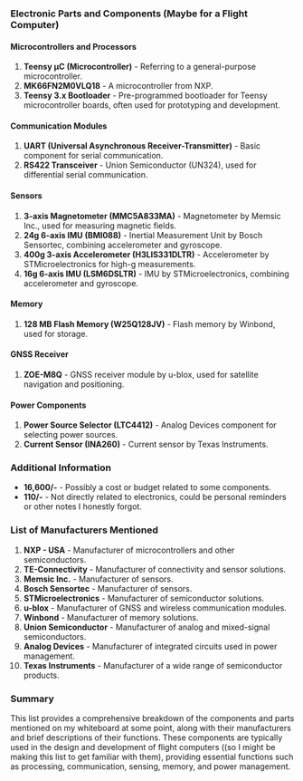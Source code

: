 ### Electronic Parts and Components (Maybe for a Flight Computer)

#### Microcontrollers and Processors
1. **Teensy μC (Microcontroller)** - Referring to a general-purpose microcontroller.
2. **MK66FN2M0VLQ18** - A microcontroller from NXP.
3. **Teensy 3.x Bootloader** - Pre-programmed bootloader for Teensy microcontroller boards, often used for prototyping and development.

#### Communication Modules
1. **UART (Universal Asynchronous Receiver-Transmitter)** - Basic component for serial communication.
2. **RS422 Transceiver** - Union Semiconductor (UN324), used for differential serial communication.

#### Sensors
1. **3-axis Magnetometer (MMC5A833MA)** - Magnetometer by Memsic Inc., used for measuring magnetic fields.
2. **24g 6-axis IMU (BMI088)** - Inertial Measurement Unit by Bosch Sensortec, combining accelerometer and gyroscope.
3. **400g 3-axis Accelerometer (H3LIS331DLTR)** - Accelerometer by STMicroelectronics for high-g measurements.
4. **16g 6-axis IMU (LSM6DSLTR)** - IMU by STMicroelectronics, combining accelerometer and gyroscope.

#### Memory
1. **128 MB Flash Memory (W25Q128JV)** - Flash memory by Winbond, used for storage.

#### GNSS Receiver
1. **ZOE-M8Q** - GNSS receiver module by u-blox, used for satellite navigation and positioning.

#### Power Components
1. **Power Source Selector (LTC4412)** - Analog Devices component for selecting power sources.
2. **Current Sensor (INA260)** - Current sensor by Texas Instruments.

### Additional Information
- **16,600/-** - Possibly a cost or budget related to some components.
- **110/-** - Not directly related to electronics, could be personal reminders or other notes I honestly forgot.

### List of Manufacturers Mentioned
1. **NXP - USA** - Manufacturer of microcontrollers and other semiconductors.
2. **TE-Connectivity** - Manufacturer of connectivity and sensor solutions.
3. **Memsic Inc.** - Manufacturer of sensors.
4. **Bosch Sensortec** - Manufacturer of sensors.
5. **STMicroelectronics** - Manufacturer of semiconductor solutions.
6. **u-blox** - Manufacturer of GNSS and wireless communication modules.
7. **Winbond** - Manufacturer of memory solutions.
8. **Union Semiconductor** - Manufacturer of analog and mixed-signal semiconductors.
9. **Analog Devices** - Manufacturer of integrated circuits used in power management.
10. **Texas Instruments** - Manufacturer of a wide range of semiconductor products.

### Summary
This list provides a comprehensive breakdown of the components and parts mentioned on my whiteboard at some point, along with their manufacturers and brief descriptions of their functions. These components are typically used in the design and development of flight computers ((so I might be making this list to get familiar with them), providing essential functions such as processing, communication, sensing, memory, and power management.
